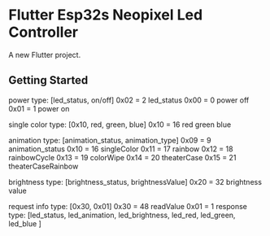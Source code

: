# Flutter Esp32s Neopixel Led Controller

A new Flutter project.

## Getting Started

power type:
[led_status, on/off]
0x02 = 2 led_status
0x00 = 0 power off
0x01 = 1 power on

single color type:
[0x10, red, green, blue]
0x10 = 16
red
green
blue

animation type:
[animation_status, animation_type]
0x09 = 9 animation_status
0x10 = 16 singleColor
0x11 = 17 rainbow
0x12 = 18 rainbowCycle
0x13 = 19 colorWipe
0x14 = 20 theaterCase
0x15 = 21 theaterCaseRainbow

brightness type:
[brightness_status, brightnessValue]
0x20 = 32
brightness value

request info type:
[0x30, 0x01]
0x30 = 48 readValue
0x01 = 1
response type:
[led_status, led_animation, led_brightness, led_red, led_green, led_blue ]


